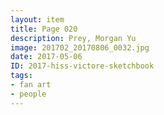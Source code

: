 ```yaml
---
layout: item
title: Page 020
description: Prey, Morgan Yu
image: 201702_20170806_0032.jpg
date: 2017-05-06
ID: 2017-hiss-victore-sketchbook
tags: 
- fan art 
- people
---
```

